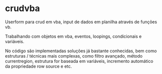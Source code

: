 # crudvba

Userform para crud em vba, input de dados em planilha através de funções vb.

Trabalhando com objetos em vba, eventos, loopings, condicionais e variáveis.

No código são implementadas soluções já bastante conhecidas, bem como estruturas / técnicas mais complexas, como filtro avançado, método currentregion, estrutura for baseada em variáveis, incremento automático da propriedade row source e etc.
